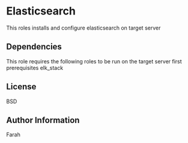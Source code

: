 Elasticsearch
=========

This roles installs and configure elasticsearch on target server

Dependencies
------------

This role requires the following roles to be run on the target server first
prerequisites
elk_stack

License
-------

BSD

Author Information
------------------

Farah
